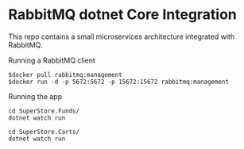 # RabbitMQ dotnet Core Integration
This repo contains a small microservices architecture integrated with RabbitMQ.

Running a RabbitMQ client
```
$docker pull rabbitmq:management
$docker run -d -p 5672:5672 -p 15672:15672 rabbitmq:management 
```

Running the app
```
cd SuperStore.Funds/
dotnet watch run
```

```
cd SuperStore.Carts/
dotnet watch run
```

